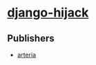 # [django-hijack](https://pypi.org/project/django-hijack)



## Publishers
- [arteria](https://pypi.org/user/arteria)

